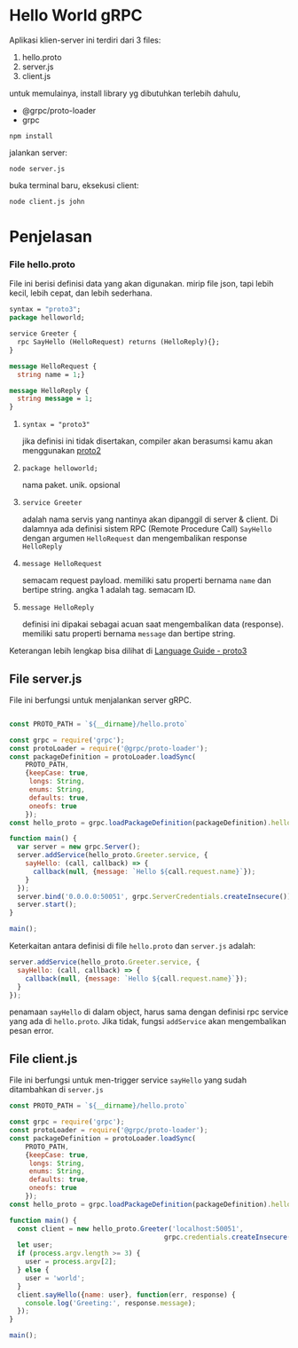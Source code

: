 # Hello World gRPC

Aplikasi klien-server ini terdiri dari 3 files:
1. hello.proto
2. server.js
3. client.js

untuk memulainya, install library yg dibutuhkan terlebih dahulu, 
- @grpc/proto-loader
- grpc
```console
npm install
```

jalankan server:

```console
node server.js
```

buka terminal baru, eksekusi client:
```console
node client.js john
```

# Penjelasan

### File hello.proto
File ini berisi definisi data yang akan digunakan. mirip file json, tapi lebih kecil, lebih cepat, dan lebih sederhana.

```protobuf
syntax = "proto3";
package helloworld;

service Greeter {
  rpc SayHello (HelloRequest) returns (HelloReply){};
}

message HelloRequest {
  string name = 1;}

message HelloReply {
  string message = 1;
}

```

1. `syntax = "proto3"`
   
   jika definisi ini tidak disertakan, compiler akan berasumsi kamu akan menggunakan [proto2](https://developers.google.com/protocol-buffers/docs/proto)
   
2. `package helloworld;`
    
    nama paket. unik. opsional

3. `service Greeter`

   adalah nama servis yang nantinya akan dipanggil di server & client. Di dalamnya ada definisi sistem RPC (Remote Procedure Call) `SayHello` dengan argumen `HelloRequest` dan mengembalikan response `HelloReply`

4. `message HelloRequest`

   semacam request payload. memiliki satu properti bernama `name` dan bertipe string. angka 1 adalah tag. semacam ID.

5. `message HelloReply`
   
   definisi ini dipakai sebagai acuan saat mengembalikan data (response). memiliki satu properti bernama `message` dan bertipe string. 


Keterangan lebih lengkap bisa dilihat di [Language Guide - proto3](https://developers.google.com/protocol-buffers/docs/proto3)
## File server.js
File ini berfungsi untuk menjalankan server gRPC.

```javascript

const PROTO_PATH = `${__dirname}/hello.proto`

const grpc = require('grpc');
const protoLoader = require('@grpc/proto-loader');
const packageDefinition = protoLoader.loadSync(
    PROTO_PATH,
    {keepCase: true,
     longs: String,
     enums: String,
     defaults: true,
     oneofs: true
    });
const hello_proto = grpc.loadPackageDefinition(packageDefinition).helloworld;

function main() {
  var server = new grpc.Server();
  server.addService(hello_proto.Greeter.service, {
    sayHello: (call, callback) => {
      callback(null, {message: `Hello ${call.request.name}`});
    }
  });
  server.bind('0.0.0.0:50051', grpc.ServerCredentials.createInsecure());
  server.start();
}

main();
```

Keterkaitan antara definisi di file `hello.proto` dan `server.js` adalah:
```javascript
server.addService(hello_proto.Greeter.service, {
  sayHello: (call, callback) => {
    callback(null, {message: `Hello ${call.request.name}`});
  }
});
```

penamaan `sayHello` di dalam object, harus sama dengan definisi rpc service yang ada di `hello.proto`. Jika tidak, fungsi `addService` akan mengembalikan pesan error.

## File client.js
File ini berfungsi untuk men-trigger service `sayHello` yang sudah ditambahkan di `server.js`

```javascript
const PROTO_PATH = `${__dirname}/hello.proto`

const grpc = require('grpc');
const protoLoader = require('@grpc/proto-loader');
const packageDefinition = protoLoader.loadSync(
    PROTO_PATH,
    {keepCase: true,
     longs: String,
     enums: String,
     defaults: true,
     oneofs: true
    });
const hello_proto = grpc.loadPackageDefinition(packageDefinition).helloworld;

function main() {
  const client = new hello_proto.Greeter('localhost:50051',
                                       grpc.credentials.createInsecure());
  let user;
  if (process.argv.length >= 3) {
    user = process.argv[2];
  } else {
    user = 'world';
  }
  client.sayHello({name: user}, function(err, response) {
    console.log('Greeting:', response.message);
  });
}

main();
```
